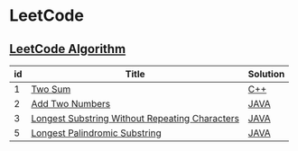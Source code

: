 # LeetCode
## [LeetCode Algorithm](https://leetcode.com/problemset/algorithms/)
| id | Title | Solution |
|----| ----- | -------- |
|1|[Two Sum](https://leetcode.com/problems/two-sum/) | [C++](./twoSum/twoSum.cpp)
|2|[Add Two Numbers](https://leetcode.com/problems/add-two-numbers/) | [JAVA](./addTwoNumbers/AddTwoNumbers.java)
|3|[Longest Substring Without Repeating Characters](https://leetcode.com/problems/longest-substring-without-repeating-characters/) | [JAVA](./longestSubstringWithoutRepeatingCharacters/LongestSubstringWithoutRepeatingCharacters.java)
|5|[Longest Palindromic Substring](https://leetcode.com/problems/longest-palindromic-substring/) | [JAVA](./longestPalindromicSubstring/LongestPalindromicSubstring.java)
